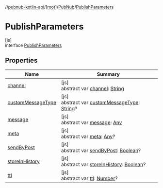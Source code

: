 //[pubnub-kotlin-api](../../../../index.md)/[[root]](../../index.md)/[PubNub](../index.md)/[PublishParameters](index.md)

# PublishParameters

[js]\
interface [PublishParameters](index.md)

## Properties

| Name | Summary |
|---|---|
| [channel](channel.md) | [js]<br>abstract var [channel](channel.md): [String](https://kotlinlang.org/api/core/kotlin-stdlib/kotlin/-string/index.html) |
| [customMessageType](custom-message-type.md) | [js]<br>abstract var [customMessageType](custom-message-type.md): [String](https://kotlinlang.org/api/core/kotlin-stdlib/kotlin/-string/index.html)? |
| [message](message.md) | [js]<br>abstract var [message](message.md): [Any](https://kotlinlang.org/api/core/kotlin-stdlib/kotlin/-any/index.html) |
| [meta](meta.md) | [js]<br>abstract var [meta](meta.md): [Any](https://kotlinlang.org/api/core/kotlin-stdlib/kotlin/-any/index.html)? |
| [sendByPost](send-by-post.md) | [js]<br>abstract var [sendByPost](send-by-post.md): [Boolean](https://kotlinlang.org/api/core/kotlin-stdlib/kotlin/-boolean/index.html)? |
| [storeInHistory](store-in-history.md) | [js]<br>abstract var [storeInHistory](store-in-history.md): [Boolean](https://kotlinlang.org/api/core/kotlin-stdlib/kotlin/-boolean/index.html)? |
| [ttl](ttl.md) | [js]<br>abstract var [ttl](ttl.md): [Number](https://kotlinlang.org/api/core/kotlin-stdlib/kotlin/-number/index.html)? |
